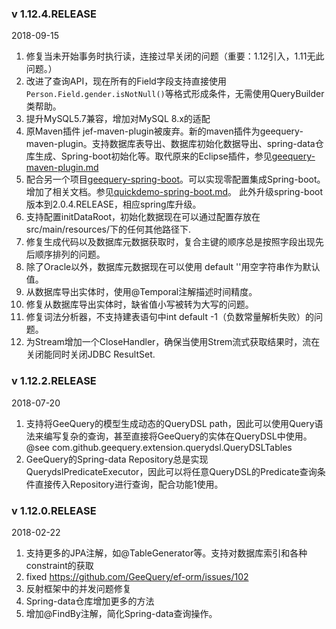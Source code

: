 ### v 1.12.4.RELEASE

2018-09-15

1. 修复当未开始事务时执行读，连接过早关闭的问题（重要：1.12引入，1.11无此问题。）
2. 改进了查询API，现在所有的Field字段支持直接使用`Person.Field.gender.isNotNull()`等格式形成条件，无需使用QueryBuilder类帮助。
3. 提升MySQL5.7兼容，增加对MySQL 8.x的适配
4. 原Maven插件 jef-maven-plugin被废弃。新的maven插件为geequery-maven-plugin。支持数据库表导出、数据库初始化数据导出、spring-data仓库生成、Spring-boot初始化等。取代原来的Eclipse插件，参见[geequery-maven-plugin.md](geequery-maven-plugin.md)
5. 配合另一个项目[geequery-spring-boot](https://github.com/xuse/geequery-spring-boot)。可以实现零配置集成Spring-boot。增加了相关文档。参见[quickdemo-spring-boot.md](./quickdemo-spring-boot.md)。 此外升级spring-boot版本到2.0.4.RELEASE，相应spring库升级。
6. 支持配置initDataRoot，初始化数据现在可以通过配置存放在src/main/resources/下的任何其他路径下.
7. 修复生成代码以及数据库元数据获取时，复合主键的顺序总是按照字段出现先后顺序排列的问题。
8. 除了Oracle以外，数据库元数据现在可以使用 default ''用空字符串作为默认值。
9. 从数据库导出实体时，使用@Temporal注解描述时间精度。
10. 修复从数据库导出实体时，缺省值小写被转为大写的问题。
11. 修复词法分析器，不支持建表语句中int default -1（负数常量解析失败）的问题。
12. 为Stream增加一个CloseHandler，确保当使用Strem流式获取结果时，流在关闭能同时关闭JDBC ResultSet.

### v 1.12.2.RELEASE

2018-07-20

1. 支持将GeeQuery的模型生成动态的QueryDSL path，因此可以使用Query语法来编写复杂的查询，甚至直接将GeeQuery的实体在QueryDSL中使用。@see com.github.geequery.extension.querydsl.QueryDSLTables
2. GeeQuery的Spring-data Repository总是实现QuerydslPredicateExecutor，因此可以将任意QueryDSL的Predicate查询条件直接传入Repository进行查询，配合功能1使用。

### v 1.12.0.RELEASE

2018-02-22

1. 支持更多的JPA注解，如@TableGenerator等。支持对数据库索引和各种constraint的获取
2. fixed https://github.com/GeeQuery/ef-orm/issues/102
3. 反射框架中的并发问题修复
4. Spring-data仓库增加更多的方法
5. 增加@FindBy注解，简化Spring-data查询操作。